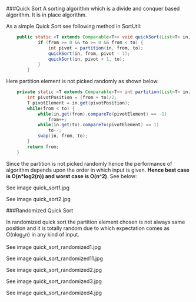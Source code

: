 ###Quick Sort
A sorting algorithm which is a divide and conquer based algorithm. It is in place algorithm.

As a simple Quick Sort see following method in SortUtil:

```java
	public static <T extends Comparable<T>> void quickSort(List<T> in, int from, int to) {
			if (from >= 0 && to >= 0 && from < to) {
				int pivot = partition(in, from, to);
				quickSort(in, from, pivot - 1);
				quickSort(in, pivot + 1, to);
			}
		}
```

Here partition element is not picked randomly as shown below.

```java
	private static <T extends Comparable<T>> int partition(List<T> in, int from, int to) {
		int pivotPosition = (from + to)/2;
		T pivotElement = in.get(pivotPosition);
		while(from < to) {
			while(in.get(from).compareTo(pivotElement) == -1)
				from++;
			while(in.get(to).compareTo(pivotElement) == 1)
				to--;
			swap(in, from, to);
		}
		return from;
	}
```

Since the partition is not picked randomly hence the performance of algorithm depends upon the order in which
input is given. **Hence best case is O(n\*log2(n)) and worst case is O(n^2)**. See below:

See image quick_sort1.jpg

See image quick_sort2.jpg

###Randomized Quick Sort

In randomized quick sort the partition element chosen is not always same position and it is totally random due 
to which expectation comes as O(nlog<sub>2</sub>n) in any kind of input.

See image quick_sort_randomized1.jpg

See image quick_sort_randomized11.jpg

See image quick_sort_randomized2.jpg

See image quick_sort_randomized3.jpg

See image quick_sort_randomized4.jpg
